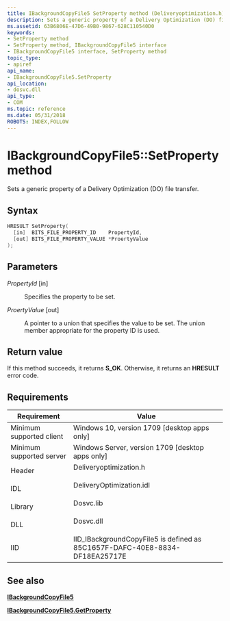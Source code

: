 ```yaml
---
title: IBackgroundCopyFile5 SetProperty method (Deliveryoptimization.h)
description: Sets a generic property of a Delivery Optimization (DO) file transfer.
ms.assetid: 63B6806E-47D6-49B0-9867-628C110540D0
keywords:
- SetProperty method
- SetProperty method, IBackgroundCopyFile5 interface
- IBackgroundCopyFile5 interface, SetProperty method
topic_type:
- apiref
api_name:
- IBackgroundCopyFile5.SetProperty
api_location:
- dosvc.dll
api_type:
- COM
ms.topic: reference
ms.date: 05/31/2018
ROBOTS: INDEX,FOLLOW
---
```


# IBackgroundCopyFile5::SetProperty method

Sets a generic property of a Delivery Optimization (DO) file transfer.

## Syntax


```C++
HRESULT SetProperty(
  [in]  BITS_FILE_PROPERTY_ID    PropertyId,
  [out] BITS_FILE_PROPERTY_VALUE *ProertyValue
);
```



## Parameters

<dl> <dt>

*PropertyId* \[in\]
</dt> <dd>

Specifies the property to be set.

</dd> <dt>

*ProertyValue* \[out\]
</dt> <dd>

A pointer to a union that specifies the value to be set. The union member appropriate for the property ID is used.

</dd> </dl>

## Return value

If this method succeeds, it returns **S_OK**. Otherwise, it returns an **HRESULT** error code.

## Requirements



| Requirement | Value |
|-------------------------------------|-----------------------------------------------------------------------------------------------------|
| Minimum supported client<br/> | Windows 10, version 1709 \[desktop apps only\]<br/>                                           |
| Minimum supported server<br/> | Windows Server, version 1709 \[desktop apps only\]<br/>                                       |
| Header<br/>                   | <dl> <dt>Deliveryoptimization.h</dt> </dl>   |
| IDL<br/>                      | <dl> <dt>DeliveryOptimization.idl</dt> </dl> |
| Library<br/>                  | <dl> <dt>Dosvc.lib</dt> </dl>                |
| DLL<br/>                      | <dl> <dt>Dosvc.dll</dt> </dl>                |
| IID<br/>                      | IID_IBackgroundCopyFile5 is defined as 85C1657F-DAFC-40E8-8834-DF18EA25717E<br/>             |



## See also

<dl> <dt>

[**IBackgroundCopyFile5**](ibackgroundcopyfile5.md)
</dt> <dt>

[**IBackgroundCopyFile5.GetProperty**](ibackgroundcopyfile5-getproperty.md)
</dt> </dl>

 

 





